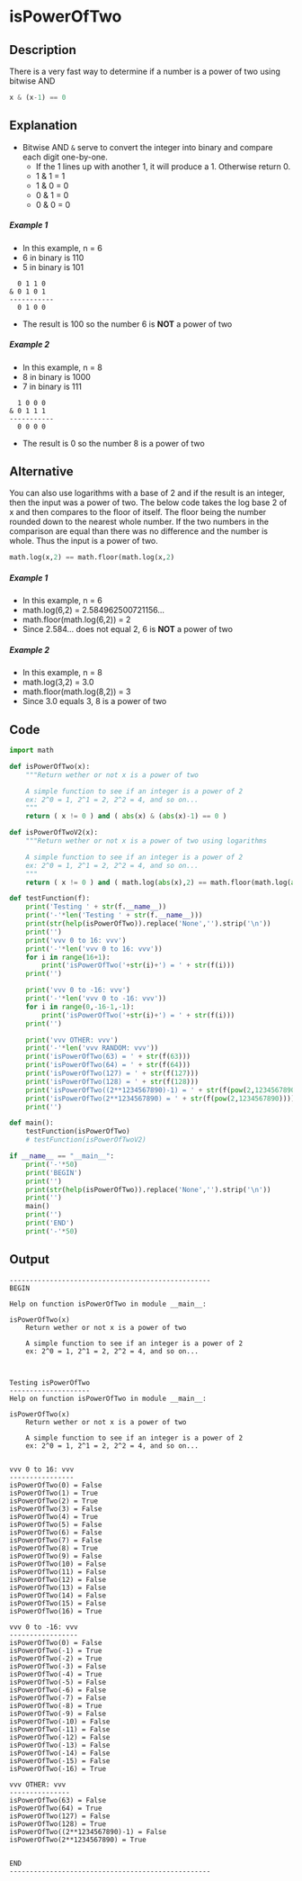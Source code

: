 # isPowerOfTwo

## Description
There is a very fast way to determine if a number is a power of two using bitwise AND

```python
x & (x-1) == 0
```

## Explanation
* Bitwise AND `&` serve to convert the integer into binary and compare each digit one-by-one.
  * If the 1 lines up with another 1, it will produce a 1. Otherwise return 0.
  * 1 & 1 = 1
  * 1 & 0 = 0
  * 0 & 1 = 0
  * 0 & 0 = 0

##### Example 1
* In this example, n = 6
* 6 in binary is 110
* 5 in binary is 101
```
  0 1 1 0
& 0 1 0 1
-----------
  0 1 0 0
```
* The result is 100 so the number 6 is **NOT** a power of two

##### Example 2
* In this example, n = 8
* 8 in binary is 1000
* 7 in binary is 111
```
  1 0 0 0
& 0 1 1 1
-----------
  0 0 0 0
```
* The result is 0 so the number 8 is a power of two

## Alternative
You can also use logarithms with a base of 2 and if the result is an integer, then the input was a power of two. The below code takes the log base 2 of x and then compares to the floor of itself. The floor being the number rounded down to the nearest whole number. If the two numbers in the comparison are equal than there was no difference and the number is whole. Thus the input is a power of two.

```python
math.log(x,2) == math.floor(math.log(x,2)
```

##### Example 1
* In this example, n = 6
* math.log(6,2) = 2.584962500721156...
* math.floor(math.log(6,2)) = 2
* Since 2.584... does not equal 2, 6 is **NOT** a power of two

##### Example 2
* In this example, n = 8
* math.log(3,2) = 3.0
* math.floor(math.log(8,2)) = 3
* Since 3.0 equals 3, 8 is a power of two

## Code
```python
import math

def isPowerOfTwo(x):
    """Return wether or not x is a power of two

    A simple function to see if an integer is a power of 2
    ex: 2^0 = 1, 2^1 = 2, 2^2 = 4, and so on...
    """
    return ( x != 0 ) and ( abs(x) & (abs(x)-1) == 0 )

def isPowerOfTwoV2(x):
    """Return wether or not x is a power of two using logarithms

    A simple function to see if an integer is a power of 2
    ex: 2^0 = 1, 2^1 = 2, 2^2 = 4, and so on...
    """
    return ( x != 0 ) and ( math.log(abs(x),2) == math.floor(math.log(abs(x),2)) )

def testFunction(f):
    print('Testing ' + str(f.__name__))
    print('-'*len('Testing ' + str(f.__name__)))
    print(str(help(isPowerOfTwo)).replace('None','').strip('\n'))
    print('')
    print('vvv 0 to 16: vvv')
    print('-'*len('vvv 0 to 16: vvv'))
    for i in range(16+1):
        print('isPowerOfTwo('+str(i)+') = ' + str(f(i)))
    print('')

    print('vvv 0 to -16: vvv')
    print('-'*len('vvv 0 to -16: vvv'))
    for i in range(0,-16-1,-1):
        print('isPowerOfTwo('+str(i)+') = ' + str(f(i)))
    print('')

    print('vvv OTHER: vvv')
    print('-'*len('vvv RANDOM: vvv'))
    print('isPowerOfTwo(63) = ' + str(f(63)))
    print('isPowerOfTwo(64) = ' + str(f(64)))
    print('isPowerOfTwo(127) = ' + str(f(127)))
    print('isPowerOfTwo(128) = ' + str(f(128)))
    print('isPowerOfTwo((2**1234567890)-1) = ' + str(f(pow(2,1234567890)-1)))
    print('isPowerOfTwo(2**1234567890) = ' + str(f(pow(2,1234567890))))
    print('')

def main():
    testFunction(isPowerOfTwo)
    # testFunction(isPowerOfTwoV2)

if __name__ == "__main__":
    print('-'*50)
    print('BEGIN')
    print('')
    print(str(help(isPowerOfTwo)).replace('None','').strip('\n'))
    print('')
    main()
    print('')
    print('END')
    print('-'*50)
```

## Output

```
--------------------------------------------------
BEGIN

Help on function isPowerOfTwo in module __main__:

isPowerOfTwo(x)
    Return wether or not x is a power of two

    A simple function to see if an integer is a power of 2
    ex: 2^0 = 1, 2^1 = 2, 2^2 = 4, and so on...



Testing isPowerOfTwo
--------------------
Help on function isPowerOfTwo in module __main__:

isPowerOfTwo(x)
    Return wether or not x is a power of two

    A simple function to see if an integer is a power of 2
    ex: 2^0 = 1, 2^1 = 2, 2^2 = 4, and so on...


vvv 0 to 16: vvv
----------------
isPowerOfTwo(0) = False
isPowerOfTwo(1) = True
isPowerOfTwo(2) = True
isPowerOfTwo(3) = False
isPowerOfTwo(4) = True
isPowerOfTwo(5) = False
isPowerOfTwo(6) = False
isPowerOfTwo(7) = False
isPowerOfTwo(8) = True
isPowerOfTwo(9) = False
isPowerOfTwo(10) = False
isPowerOfTwo(11) = False
isPowerOfTwo(12) = False
isPowerOfTwo(13) = False
isPowerOfTwo(14) = False
isPowerOfTwo(15) = False
isPowerOfTwo(16) = True

vvv 0 to -16: vvv
-----------------
isPowerOfTwo(0) = False
isPowerOfTwo(-1) = True
isPowerOfTwo(-2) = True
isPowerOfTwo(-3) = False
isPowerOfTwo(-4) = True
isPowerOfTwo(-5) = False
isPowerOfTwo(-6) = False
isPowerOfTwo(-7) = False
isPowerOfTwo(-8) = True
isPowerOfTwo(-9) = False
isPowerOfTwo(-10) = False
isPowerOfTwo(-11) = False
isPowerOfTwo(-12) = False
isPowerOfTwo(-13) = False
isPowerOfTwo(-14) = False
isPowerOfTwo(-15) = False
isPowerOfTwo(-16) = True

vvv OTHER: vvv
---------------
isPowerOfTwo(63) = False
isPowerOfTwo(64) = True
isPowerOfTwo(127) = False
isPowerOfTwo(128) = True
isPowerOfTwo((2**1234567890)-1) = False
isPowerOfTwo(2**1234567890) = True


END
--------------------------------------------------
```
